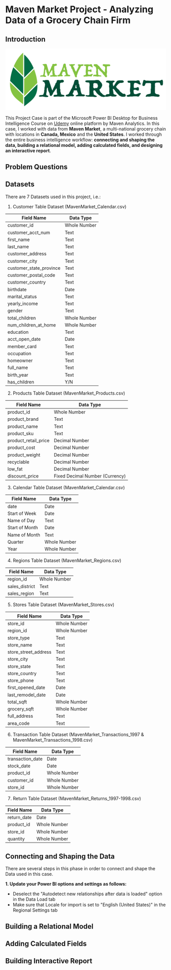 # Maven Market Project - Analyzing Data of a Grocery Chain Firm
## Introduction

![](MavenMarket.png)

This Project Case is part of the Microsoft Power BI Desktop for Business Intelligence Course on [Udemy](https://www.udemy.com/course/microsoft-power-bi-up-running-with-power-bi-desktop/) online platform by Maven Analytics. In this case, I worked with data from **Maven Market**, a multi-national grocery chain with locations in **Canada, Mexico** and the **United States**. I worked through the entire business intelligence workflow: **connecting and shaping the data, building a relational model, adding calculated fields, and designing an interactive report**.

## Problem Questions

## Datasets
There are 7 Datasets used in this project, i.e.:
1. Customer Table Dataset (MavenMarket_Calendar.csv)

| Field Name | Data Type |
| ------ | ------ |
| customer_id | Whole Number|
| customer_acct_num | Text |
| first_name | Text |
| last_name | Text |
| customer_address | Text |
| customer_city | Text |
| customer_state_province | Text |
| customer_postal_code | Text |
| customer_country | Text |
| birthdate | Date |
| marital_status | Text |
| yearly_income | Text |
| gender | Text |
| total_children | Whole Number |
| num_children_at_home | Whole Number |
| education | Text |
| acct_open_date | Date |
| member_card | Text |
| occupation | Text |
| homeowner | Text |
| full_name | Text |
| birth_year | Text |
| has_children | Y/N |

2. Products Table Dataset (MavenMarket_Products.csv)

| Field Name | Data Type |
| ------ | ------ |
| product_id | Whole Number |
| product_brand | Text |
| product_name | Text |
| product_sku | Text |
| product_retail_price | Decimal Number |
| product_cost | Decimal Number |
| product_weight | Decimal Number |
| recyclable | Decimal Number |
| low_fat | Decimal Number |
| discount_price | Fixed Decimal Number (Currency) |
  
3. Calendar Table Dataset (MavenMarket_Calendar.csv)

| Field Name | Data Type |
| ------ | ------ |
| date | Date |
| Start of Week | Date |
| Name of Day | Text |
| Start of Month | Date |
| Name of Month | Text |
| Quarter | Whole Number |
| Year | Whole Number |

4. Regions Table Dataset (MavenMarket_Regions.csv)

| Field Name | Data Type |
| ------ | ------ |
| region_id | Whole Number |
| sales_district | Text |
| sales_region | Text |

5. Stores Table Dataset (MavenMarket_Stores.csv)

| Field Name | Data Type |
| ------ | ------ |
| store_id | Whole Number |
| region_id | Whole Number |
| store_type | Text |
| store_name | Text |
| store_street_address | Text |
| store_city | Text |
| store_state | Text |
| store_country | Text |
| store_phone | Text |
| first_opened_date | Date |
| last_remodel_date | Date |
| total_sqft | Whole Number |
| grocery_sqft | Whole Number |
| full_address | Text |
| area_code | Text |

6. Transaction Table Dataset (MavenMarket_Transactions_1997 & MavenMarket_Transactions_1998.csv)

| Field Name | Data Type |
| ------ | ------ |
| transaction_date | Date |
| stock_date | Date |
| product_id | Whole Number |
| customer_id | Whole Number |
| store_id | Whole Number |

7. Return Table Dataset (MavenMarket_Returns_1997-1998.csv)

| Field Name | Data Type |
| ------ | ------ |
|return_date | Date |
| product_id | Whole Number |
| store_id | Whole Number |
| quantity | Whole Number |

## Connecting and Shaping the Data

There are several steps in this phase in order to connect and shape the Data used in this case.

**1. Update your Power BI options and settings as follows:** 

- Deselect the "Autodetect new relationships after data is loaded" option in the Data Load tab
- Make sure that Locale for import is set to "English (United States)" in the Regional Settings tab

## Building a Relational Model

## Adding Calculated Fields

## Building Interactive Report
